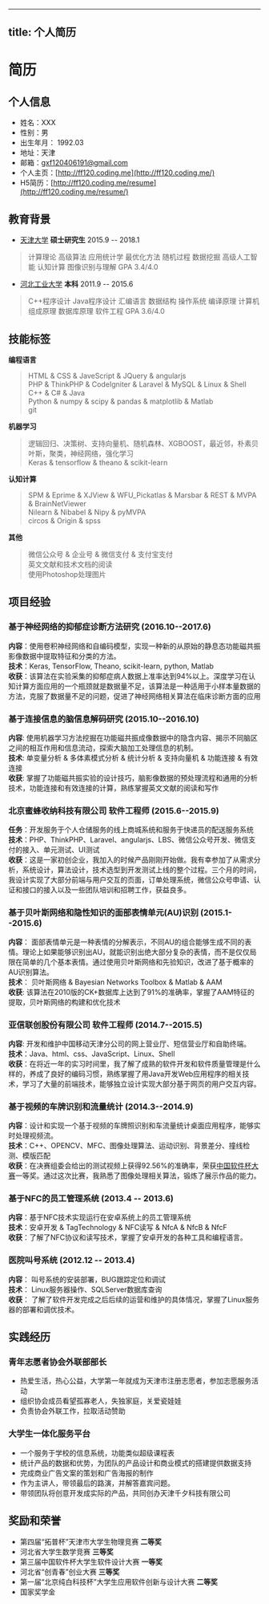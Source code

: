﻿----
title: 个人简历
----

# 简历

## 个人信息

- 姓名：XXX
- 性别：男
- 出生年月： 1992.03
- 地址：天津
- 邮箱：gxf120406191@gmail.com
- 个人主页：[http://ff120.coding.me](http://ff120.coding.me/)
- H5简历：[http://ff120.coding.me/resume](http://ff120.coding.me/resume/)

## 教育背景

- [天津大学](http://tju.edu.cn/)	**硕士研究生**   2015.9 -- 2018.1

> 计算理论 高级算法 应用统计学 最优化方法 随机过程 数据挖掘 高级人工智能 认知计算 图像识别与理解
> GPA 3.4/4.0

- [河北工业大学](http://www.hebut.edu.cn/)  **本科**    2011.9 -- 2015.6

> C++程序设计 Java程序设计 汇编语言 数据结构 操作系统 编译原理 计算机组成原理 数据库原理 软件工程
> GPA 3.6/4.0

## 技能标签

**编程语言**

> HTML & CSS & JaveScript & JQuery & angularjs <br>
> PHP & ThinkPHP & CodeIgniter & Laravel & MySQL & Linux & Shell <br>
> C++ & C# & Java <br>
> Python & numpy & scipy & pandas & matplotlib & Matlab <br>
> git <br>

**机器学习**

> 逻辑回归、决策树、支持向量机、随机森林、XGBOOST，最近邻，朴素贝叶斯，聚类，神经网络，强化学习 <br>
> Keras & tensorflow & theano & scikit-learn <br>

**认知计算**

> SPM & Eprime & XJView & WFU_Pickatlas & Marsbar & REST & MVPA & BrainNetViewer <br>
> Nilearn & Nibabel & Nipy & pyMVPA <br>
> circos & Origin & spss <br>

**其他**

> 微信公众号 & 企业号 & 微信支付 & 支付宝支付 <br>
> 英文文献和技术文档的阅读 <br>
> 使用Photoshop处理图片 <br>



## 项目经验

### 基于神经网络的抑郁症诊断方法研究 (2016.10--2017.6)

**内容**：使用卷积神经网络和自编码模型，实现一种新的从原始的静息态功能磁共振影像数据中提取特征和分类的方法。<br>
**技术**：Keras, TensorFlow, Theano, scikit-learn, python, Matlab <br>
**收获**：该算法在实验采集的抑郁症病人数据上准率达到94%以上。深度学习在认知计算方面应用的一个瓶颈就是数据量不足，该算法是一种适用于小样本量数据的方法，克服了数据量不足的问题，促进了神经网络相关算法在临床诊断方面的应用<br>

### 基于连接信息的脑信息解码研究  (2015.10--2016.10)

**内容**:  使用机器学习方法挖掘在功能磁共振成像数据中的隐含内容、揭示不同脑区之间的相互作用和信息流动，探索大脑加工处理信息的机制。<br>
**技术**:  单变量分析 & 多体素模式分析 & 统计分析 & 支持向量机 & 功能连接 & 有效连接 <br>
**收获**:  掌握了功能磁共振实验的设计技巧，脑影像数据的预处理流程和通用的分析技术，功能连接和有效连接的计算，熟练掌握英文文献的阅读和写作 <br>

### 北京蜜蜂收纳科技有限公司 软件工程师 (2015.6--2015.9)

**任务**：开发服务于个人仓储服务的线上商城系统和服务于快递员的配送服务系统<br>
**技术**：PHP、ThinkPHP、Laravel、angularjs、LBS、微信公众号开发、微信支付的接入、单元测试、UI测试<br>
**收获**：这是一家初创企业，我加入的时候产品刚刚开始做。我有幸参加了从需求分析，系统设计，算法设计，技术选型到开发测试上线的整个过程。三个月的时间，我设计实现了大部分前端与用户交互的页面，订单处理系统，微信公众号申请、认证和接口的接入以及一些团队培训和招聘工作，获益良多。<br>

### 基于贝叶斯网络和隐性知识的面部表情单元(AU)识别  (2015.1--2015.6)

**内容**： 面部表情单元是一种表情的分解表示，不同AU的组合能够生成不同的表情。理论上如果能够识别出AU，就能识别出绝大部分复杂的表情，而不是仅仅局限在简单的几个基本表情。通过使用贝叶斯网络和先验知识，改进了基于概率的AU识别算法。<br>
**技术**： 贝叶斯网络 & Bayesian Networks Toolbox & Matlab & AAM <br>
**收获**:  该算法在2010版的CK+数据库上达到了91%的准确率，掌握了AAM特征的提取，贝叶斯网络的构建和优化技术<br>

### 亚信联创股份有限公司 软件工程师 (2014.7--2015.5)

**内容**: 开发和维护中国移动天津分公司的网上营业厅、短信营业厅和自助终端。<br>
**技术**：Java、html、css、JavaScript、Linux、Shell<br>
**收获**：在将近一年的实习时间里，我了解了成熟的软件开发和软件质量管理是什么样的，养成了良好的编码习惯，熟练掌握了用Java开发Web应用程序的相关技术，学习了大量的前端技术，能够独立设计实现大部分基于网页的用户交互内容。<br>

### 基于视频的车牌识别和流量统计  (2014.3--2014.9)

**内容**：设计和实现一个基于视频的车牌照识别和车流量统计桌面应用程序，能够实时处理视频流。<br>
**技术**：C++、OPENCV、MFC、图像处理算法、运动识别、背景差分、撞线检测、模版匹配<br>
**收获**：在决赛组委会给出的测试视频上获得92.56%的准确率，荣获[中国软件杯大赛](http://www.cnsoftbei.com/bencandy.php?fid=108&id=1112)一等奖。通过这次比赛，我熟悉了图像处理相关算法，锻炼了展示作品的能力。<br>


### 基于NFC的员工管理系统  (2013.4 -- 2013.6)

**内容**：基于NFC技术实现运行在安卓系统上的员工管理系统<br>
**技术**：安卓开发 & TagTechnology & NFC读写 & NfcA & NfcB & NfcF<br>
**收获**：了解了NFC协议和读写技术，掌握了安卓开发的各种工具和编程语言。<br>

### 医院叫号系统 (2012.12 -- 2013.4)

**内容**： 叫号系统的安装部署，BUG跟踪定位和调试<br>
**技术**： Linux服务器操作、SQLServer数据库查询<br>
**收获**： 了解了软件开发完成之后后续的运营和维护的具体情况，掌握了Linux服务器的部署和调优技术。<br>

## 实践经历

### 青年志愿者协会外联部部长

- 热爱生活，热心公益，大学第一年就成为天津市注册志愿者，参加志愿服务活动
- 组织协会成员看望孤寡老人，失独家庭，关爱瓷娃娃
- 负责协会外联工作，拉取活动赞助

### 大学生一体化服务平台

- 一个服务于学校的信息系统，功能类似超级课程表
- 统计产品的数据和优势，为团队的产品设计和商业模式的搭建提供数据支持
- 完成商业广告文案的策划和广告海报的制作
- 作为主讲人，带领最后的路演，并解答嘉宾问题。
-	带领团队将创意开发成实际的产品，共同创办天津千夕科技有限公司


## 奖励和荣誉

- 第四届“拓普杯”天津市大学生物理竞赛  **二等奖**
- 河北省大学生数学竞赛   **三等奖**
- 第三届中国软件杯大学生软件设计大赛  **一等奖**
- 河北省“创青春”创业大赛  **三等奖**
- 第一届“北京纯白科技杯”大学生应用软件创新与设计大赛  **二等奖**
- 国家奖学金
